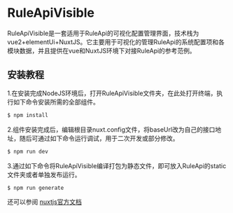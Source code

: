 # RuleApiVisible

RuleApiVisible是一套适用于RuleApi的可视化配置管理界面，技术栈为vue2+elementUi+NuxtJS。它主要用于可视化的管理RuleApi的系统配置项和各模块数据，并且提供在vue和NuxtJS环境下对接RuleApi的参考范例。

## 安装教程

1.在安装完成NodeJS环境后，打开RuleApiVisible文件夹，在此处打开终端，执行如下命令安装所需的全部组件。

```bash
$ npm install
```

2.组件安装完成后，编辑根目录nuxt.config文件，将baseUrl改为自己的接口地址，随后可通过如下命令运行调试，用于二次开发或部分修改。

```bash
$ npm run dev
```

3.通过如下命令将RuleApiVisible编译打包为静态文件，即可放入RuleApi的static文件夹或者单独发布运行。

```bash
$ npm run generate
```

还可以参阅 [nuxtjs官方文档](https://nuxtjs.org)


